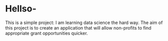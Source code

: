 # Hellso-
This is a simple project: I am learning data science the hard way. The aim of this project is to create an application that will allow non-profits to find appropriate grant opportunities quicker.
